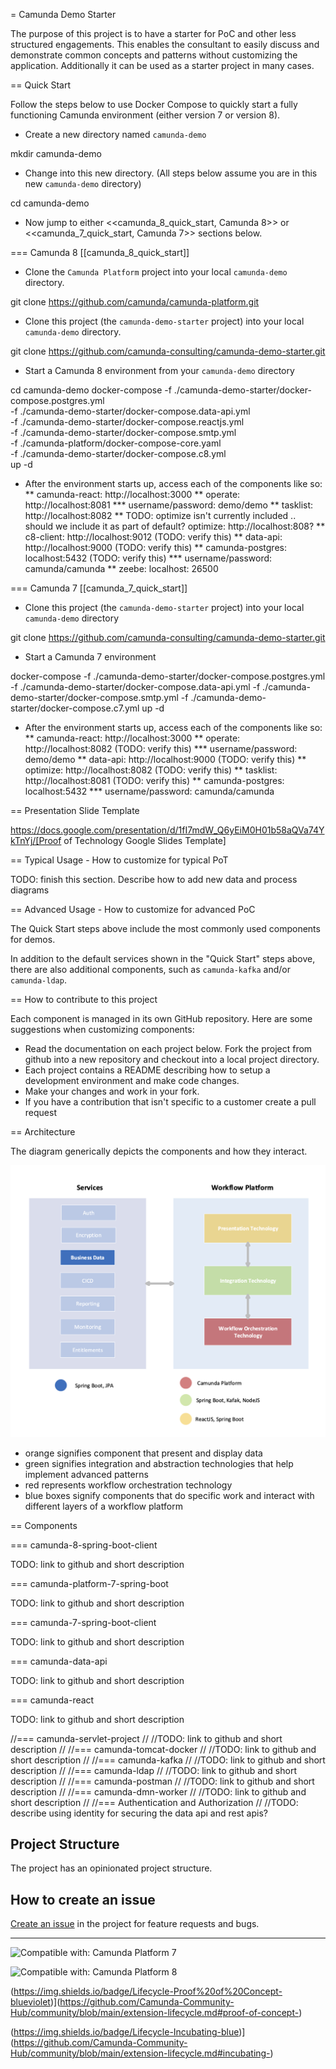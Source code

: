 = Camunda Demo Starter

The purpose of this project is to have a starter for PoC and other less structured engagements. This enables the consultant to easily discuss and demonstrate common concepts and patterns without customizing the application. Additionally it can be used as a starter project in many cases.


== Quick Start

Follow the steps below to use Docker Compose to quickly start a fully functioning Camunda environment (either version 7 or version 8).

* Create a new directory named `camunda-demo`

 mkdir camunda-demo

* Change into this new directory. (All steps below assume you are in this new `camunda-demo` directory)

 cd camunda-demo

* Now jump to either <<camunda_8_quick_start, Camunda 8>> or <<camunda_7_quick_start, Camunda 7>> sections below.

=== Camunda 8 [[camunda_8_quick_start]]

* Clone the `Camunda Platform` project into your local `camunda-demo` directory.

 git clone https://github.com/camunda/camunda-platform.git

* Clone this project (the `camunda-demo-starter` project) into your local `camunda-demo` directory.

 git clone https://github.com/camunda-consulting/camunda-demo-starter.git

* Start a Camunda 8 environment from your `camunda-demo` directory

 cd camunda-demo
 docker-compose -f ./camunda-demo-starter/docker-compose.postgres.yml \
                -f ./camunda-demo-starter/docker-compose.data-api.yml \
                -f ./camunda-demo-starter/docker-compose.reactjs.yml \
                -f ./camunda-demo-starter/docker-compose.smtp.yml \
                -f ./camunda-platform/docker-compose-core.yaml \
                -f ./camunda-demo-starter/docker-compose.c8.yml \
                up -d

* After the environment starts up, access each of the components like so:
** camunda-react: http://localhost:3000
** operate: http://localhost:8081
*** username/password: demo/demo
** tasklist: http://localhost:8082
** TODO: optimize isn't currently included .. should we include it as part of default? optimize: http://localhost:808?
** c8-client: http://localhost:9012 (TODO: verify this)
** data-api: http://localhost:9000 (TODO: verify this)
** camunda-postgres: localhost:5432 (TODO: verify this)
*** username/password: camunda/camunda
** zeebe: localhost: 26500

=== Camunda 7 [[camunda_7_quick_start]]

* Clone this project (the `camunda-demo-starter` project) into your local `camunda-demo` directory

 git clone https://github.com/camunda-consulting/camunda-demo-starter.git

* Start a Camunda 7 environment

 docker-compose  -f ./camunda-demo-starter/docker-compose.postgres.yml
                 -f ./camunda-demo-starter/docker-compose.data-api.yml
                 -f ./camunda-demo-starter/docker-compose.smtp.yml
                 -f ./camunda-demo-starter/docker-compose.c7.yml
                 up -d

* After the environment starts up, access each of the components like so:
** camunda-react: http://localhost:3000
** operate: http://localhost:8082 (TODO: verify this)
*** username/password: demo/demo
** data-api: http://localhost:9000 (TODO: verify this)
** optimize: http://localhost:8082 (TODO: verify this)
** tasklist: http://localhost:8081 (TODO: verify this)
** camunda-postgres: localhost:5432
*** username/password: camunda/camunda

== Presentation Slide Template

https://docs.google.com/presentation/d/1fI7mdW_Q6yEiM0H01b58aQVa74YkTnYj/[Proof of Technology Google Slides Template]

== Typical Usage - How to customize for typical PoT

TODO: finish this section. Describe how to add new data and process diagrams

== Advanced Usage - How to customize for advanced PoC

The Quick Start steps above include the most commonly used components for demos.

In addition to the default services shown in the "Quick Start" steps above, there are also additional components, such as `camunda-kafka` and/or `camunda-ldap`.

== How to contribute to this project

Each component is managed in its own GitHub repository. Here are some suggestions when customizing components:

* Read the documentation on each project below. Fork the project from github into a new repository and checkout into a local project directory.
* Each project contains a README describing how to setup a development environment and make code changes.
* Make your changes and work in your fork.
*  If you have a contribution that isn't specific to a customer create a pull request


== Architecture

The diagram generically depicts the components and how they interact.

![PoT Architecture](./images/pot-architecture.png "PoT Architecture")

- orange signifies component that present and display data
- green signifies integration and abstraction technologies that help implement advanced patterns
- red represents workflow orchestration technology
- blue boxes signify components that do specific work and interact with different layers of a workflow platform

== Components

=== camunda-8-spring-boot-client

TODO: link to github and short description

=== camunda-platform-7-spring-boot

TODO: link to github and short description

=== camunda-7-spring-boot-client

TODO: link to github and short description

=== camunda-data-api

TODO: link to github and short description

=== camunda-react

TODO: link to github and short description

//=== camunda-servlet-project
//
//TODO: link to github and short description
//
//=== camunda-tomcat-docker
//
//TODO: link to github and short description
//
//=== camunda-kafka
//
//TODO: link to github and short description
//
//=== camunda-ldap
//
//TODO: link to github and short description
//
//=== camunda-postman
//
//TODO: link to github and short description
//
//=== camunda-dmn-worker
//
//TODO: link to github and short description
//
//=== Authentication and Authorization
//
//TODO: describe using identity for securing the data api and rest apis?


## Project Structure

The project has an opinionated project structure.

## How to create an issue

[Create an issue](https://github.com/camunda-consulting/camunda-demo-starter/issues/new/choose) in the project for feature requests and bugs.

---

![Compatible with: Camunda Platform 7](https://img.shields.io/badge/Compatible%20with-Camunda%20Platform%207-26d07c)

![Compatible with: Camunda Platform 8](https://img.shields.io/badge/Compatible%20with-Camunda%20Platform%208-0072Ce)

(https://img.shields.io/badge/Lifecycle-Proof%20of%20Concept-blueviolet)](https://github.com/Camunda-Community-Hub/community/blob/main/extension-lifecycle.md#proof-of-concept-)

(https://img.shields.io/badge/Lifecycle-Incubating-blue)](https://github.com/Camunda-Community-Hub/community/blob/main/extension-lifecycle.md#incubating-)
